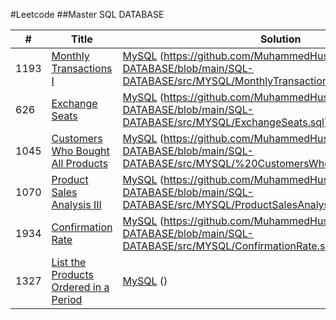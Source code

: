 #Leetcode
##Master SQL DATABASE

|  # |     Title    |   Solution   | Difficulty | Explained |
|--- |--------------|--------------|------------|-----------|
|1193| [Monthly Transactions I](https://leetcode.com/problems/monthly-transactions-i/description/)| [MySQL](https://github.com/MuhammedHussein3/SQL-DATABASE/tree/main/SQL-DATABASE/src/MYSQL) (https://github.com/MuhammedHussein3/SQL-DATABASE/blob/main/SQL-DATABASE/src/MYSQL/MonthlyTransactions.sql)|Medium| |
|626| [Exchange Seats](https://leetcode.com/problems/exchange-seats/description/)| [MySQL](https://github.com/MuhammedHussein3/SQL-DATABASE/tree/main/SQL-DATABASE/src/MYSQL) (https://github.com/MuhammedHussein3/SQL-DATABASE/blob/main/SQL-DATABASE/src/MYSQL/ExchangeSeats.sql)|Medium| |
|1045| [Customers Who Bought All Products](https://leetcode.com/problems/customers-who-bought-all-products/)| [MySQL](https://github.com/MuhammedHussein3/SQL-DATABASE/tree/main/SQL-DATABASE/src/MYSQL) (https://github.com/MuhammedHussein3/SQL-DATABASE/blob/main/SQL-DATABASE/src/MYSQL/%20CustomersWhoBoughtAllProducts.sql)|Medium| |
|1070| [Product Sales Analysis III](https://leetcode.com/problems/product-sales-analysis-iii/description/)| [MySQL](https://github.com/MuhammedHussein3/SQL-DATABASE/tree/main/SQL-DATABASE/src/MYSQL) (https://github.com/MuhammedHussein3/SQL-DATABASE/blob/main/SQL-DATABASE/src/MYSQL/ProductSalesAnalysisIII.sql)|Medium| |
|1934| [Confirmation Rate](https://leetcode.com/problems/confirmation-rate/description/)| [MySQL](https://github.com/MuhammedHussein3/SQL-DATABASE/tree/main/SQL-DATABASE/src/MYSQL) (https://github.com/MuhammedHussein3/SQL-DATABASE/blob/main/SQL-DATABASE/src/MYSQL/ConfirmationRate.sql)|Medium|https://leetcode.com/problems/confirmation-rate/solutions/5014648/step-by-step-mysql/|
|1327| [List the Products Ordered in a Period](https://leetcode.com/problems/list-the-products-ordered-in-a-period/description/?envType=study-plan-v2&envId=top-sql-50)| [MySQL](https://github.com/MuhammedHussein3/SQL-DATABASE/blob/main/SQL-DATABASE/src/MYSQL/ListTheProductsOrderedInAPeriod.sql) ()|Medium||



